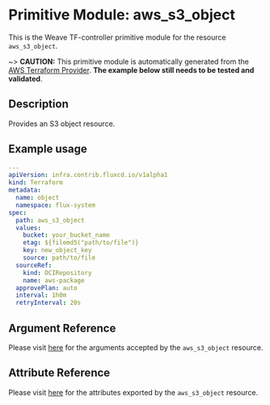 
# Primitive Module: aws_s3_object

This is the Weave TF-controller primitive module for the resource `aws_s3_object`.

~> **CAUTION:** This primitive module is automatically generated from the [AWS Terraform Provider](https://registry.terraform.io/providers/hashicorp/aws/latest/docs/resources/s3_object). **The example below still needs to be tested and validated**.

## Description

Provides an S3 object resource.

## Example usage

```yaml
---
apiVersion: infra.contrib.fluxcd.io/v1alpha1
kind: Terraform
metadata:
  name: object
  namespace: flux-system
spec:
  path: aws_s3_object
  values:
    bucket: your_bucket_name
    etag: ${filemd5("path/to/file")}
    key: new_object_key
    source: path/to/file
  sourceRef:
    kind: OCIRepository
    name: aws-package
  approvePlan: auto
  interval: 1h0m
  retryInterval: 20s
```

## Argument Reference

Please visit [here](https://registry.terraform.io/providers/hashicorp/aws/latest/docs/resources/s3_object#argument-reference) for the arguments accepted by the `aws_s3_object` resource.

## Attribute Reference

Please visit [here](https://registry.terraform.io/providers/hashicorp/aws/latest/docs/resources/s3_object#attributes-reference) for the attributes exported by the `aws_s3_object` resource.
